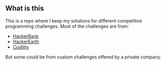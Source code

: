 What is this
------------

This is a repo where I keep my solutions for different competitive programming challenges.
Most of the challenges are from:

- [HackerRank](https://www.hackerrank.com/)
- [HackerEarth](https://www.hackerearth.com/)
- [Codility](https://www.codility.com/)

But some could be from custom challenges offered by a private company.